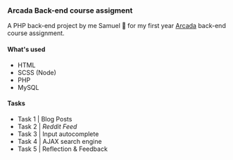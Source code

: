 ### Arcada Back-end course assigment

A PHP back-end project by me Samuel 👋 for my first year [Arcada](https://www.arcada.fi/en) back-end course assignment.

#### What's used

* HTML
* SCSS (Node)
* PHP 
* MySQL

#### Tasks
* Task 1 | Blog Posts
* Task 2 | *Reddit Feed* 
* Task 3 | Input autocomplete
* Task 4 | AJAX search engine
* Task 5 | Reflection & Feedback
